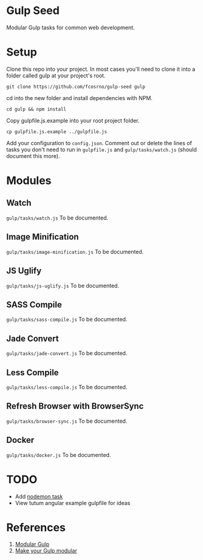 # Gulp Seed

Modular Gulp tasks for common web development.

# Setup

Clone this repo into your project. In most cases you'll need to clone it into a folder called gulp at your project's root.

    git clone https://github.com/fcosrno/gulp-seed gulp

cd into the new folder and install dependencies with NPM.

    cd gulp && npm install

Copy gulpfile.js.example into your root project folder. 

    cp gulpfile.js.example ../gulpfile.js

Add your configuration to `config.json`. Comment out or delete the lines of tasks you don't need to run in `gulpfile.js` and `gulp/tasks/watch.js` (should document this more).

# Modules

## Watch
`gulp/tasks/watch.js` To be documented.
## Image Minification
`gulp/tasks/image-minification.js` To be documented.
## JS Uglify
`gulp/tasks/js-uglify.js` To be documented.
## SASS Compile
`gulp/tasks/sass-compile.js` To be documented.
## Jade Convert
`gulp/tasks/jade-convert.js` To be documented.
## Less Compile
`gulp/tasks/less-compile.js` To be documented.
## Refresh Browser with BrowserSync
`gulp/tasks/browser-sync.js` To be documented.
## Docker
`gulp/tasks/docker.js` To be documented.


# TODO

- Add [nodemon task](https://gist.github.com/fcosrno/71735ed85a8ce4e7b209)
- View tutum angular example gulpfile for ideas

# References

1. [Modular Gulp](https://www.packtpub.com/books/content/modular-gulp-tasks)
2. [Make your Gulp modular](http://makina-corpus.com/blog/metier/2015/make-your-gulp-modular)
